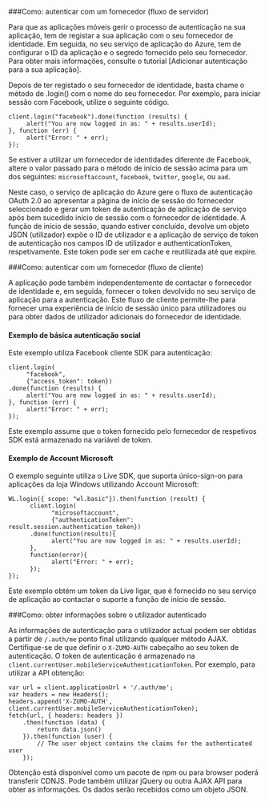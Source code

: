 ###<a name="server-auth"></a>Como: autenticar com um fornecedor (fluxo de servidor)

Para que as aplicações móveis gerir o processo de autenticação na sua aplicação, tem de registar a sua aplicação com o seu fornecedor de identidade. Em seguida, no seu serviço de aplicação do Azure, tem de configurar o ID da aplicação e o segredo fornecido pelo seu fornecedor.
Para obter mais informações, consulte o tutorial [Adicionar autenticação para a sua aplicação].

Depois de ter registado o seu fornecedor de identidade, basta chame o método de .login() com o nome do seu fornecedor. Por exemplo, para iniciar sessão com Facebook, utilize o seguinte código.

```
client.login("facebook").done(function (results) {
     alert("You are now logged in as: " + results.userId);
}, function (err) {
     alert("Error: " + err);
});
```

Se estiver a utilizar um fornecedor de identidades diferente de Facebook, altere o valor passado para o método de início de sessão acima para um dos seguintes: `microsoftaccount`, `facebook`, `twitter`, `google`, ou `aad`.

Neste caso, o serviço de aplicação do Azure gere o fluxo de autenticação OAuth 2.0 ao apresentar a página de início de sessão do fornecedor seleccionado e gerar um token de autenticação de aplicação de serviço após bem sucedido início de sessão com o fornecedor de identidade. A função de início de sessão, quando estiver concluído, devolve um objeto JSON (utilizador) expõe o ID de utilizador e a aplicação de serviço de token de autenticação nos campos ID de utilizador e authenticationToken, respetivamente. Este token pode ser em cache e reutilizada até que expire.

###<a name="client-auth"></a>Como: autenticar com um fornecedor (fluxo de cliente)

A aplicação pode também independentemente de contactar o fornecedor de identidade e, em seguida, fornecer o token devolvido no seu serviço de aplicação para a autenticação. Este fluxo de cliente permite-lhe para fornecer uma experiência de início de sessão único para utilizadores ou para obter dados de utilizador adicionais do fornecedor de identidade.

#### <a name="social-authentication-basic-example"></a>Exemplo de básica autenticação social

Este exemplo utiliza Facebook cliente SDK para autenticação:

```
client.login(
     "facebook",
     {"access_token": token})
.done(function (results) {
     alert("You are now logged in as: " + results.userId);
}, function (err) {
     alert("Error: " + err);
});
```
Este exemplo assume que o token fornecido pelo fornecedor de respetivos SDK está armazenado na variável de token.

#### <a name="microsoft-account-example"></a>Exemplo de Account Microsoft

O exemplo seguinte utiliza o Live SDK, que suporta único-sign-on para aplicações da loja Windows utilizando Account Microsoft:

```
WL.login({ scope: "wl.basic"}).then(function (result) {
      client.login(
            "microsoftaccount",
            {"authenticationToken": result.session.authentication_token})
      .done(function(results){
            alert("You are now logged in as: " + results.userId);
      },
      function(error){
            alert("Error: " + err);
      });
});
```

Este exemplo obtém um token da Live ligar, que é fornecido no seu serviço de aplicação ao contactar o suporte a função de início de sessão.

###<a name="auth-getinfo"></a>Como: obter informações sobre o utilizador autenticado

As informações de autenticação para o utilizador actual podem ser obtidas a partir de `/.auth/me` ponto final utilizando qualquer método AJAX.  Certifique-se de que definir o `X-ZUMO-AUTH` cabeçalho ao seu token de autenticação.  O token de autenticação é armazenado na `client.currentUser.mobileServiceAuthenticationToken`.  Por exemplo, para utilizar a API obtenção:

```
var url = client.applicationUrl + '/.auth/me';
var headers = new Headers();
headers.append('X-ZUMO-AUTH', client.currentUser.mobileServiceAuthenticationToken);
fetch(url, { headers: headers })
    .then(function (data) {
        return data.json()
    }).then(function (user) {
        // The user object contains the claims for the authenticated user
    });
```

Obtenção está disponível como um pacote de npm ou para browser poderá transferir CDNJS. Pode também utilizar jQuery ou outra AJAX API para obter as informações.  Os dados serão recebidos como um objeto JSON.

